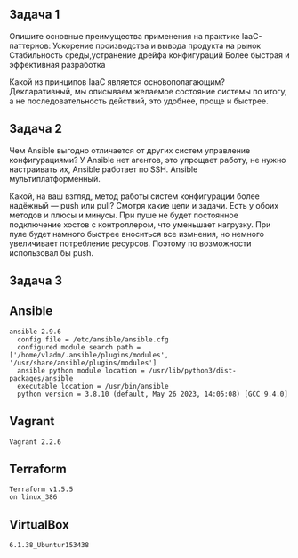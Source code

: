 ## Задача 1
Опишите основные преимущества применения на практике IaaC-паттернов:
Ускорение производства и вывода продукта на рынок
Стабильность среды,устранение дрейфа конфигураций
Более быстрая и эффективная разработка

Какой из принципов IaaC является основополагающим?
Декларативный, мы описываем желаемое состояние системы по итогу, а не последовательность действий, это удобнее, проще и быстрее.

## Задача 2
Чем Ansible выгодно отличается от других систем управление конфигурациями?
У Ansible нет агентов, это упрощает работу, не нужно настраивать их, Ansible работает по SSH.
Ansible мультиплатформенный.

Какой, на ваш взгляд, метод работы систем конфигурации более надёжный — push или pull?
Смотря какие цели и задачи. Есть у обоих методов и плюсы и минусы.
При пуше не будет постоянное подключение хостов с контроллером, что уменьшает нагрузку.
При пуле будет намного быстрее вноситься все измнения, но немного увеличивает потребление ресурсов. 
Поэтому по возможности использовал бы push.

## Задача 3
## Ansible
```plaintext
ansible 2.9.6
  config file = /etc/ansible/ansible.cfg
  configured module search path = ['/home/vladm/.ansible/plugins/modules', '/usr/share/ansible/plugins/modules']
  ansible python module location = /usr/lib/python3/dist-packages/ansible
  executable location = /usr/bin/ansible
  python version = 3.8.10 (default, May 26 2023, 14:05:08) [GCC 9.4.0]
```
## Vagrant
```plaintext
Vagrant 2.2.6
```
## Terraform
```plaintext
Terraform v1.5.5
on linux_386
```
## VirtualBox
```plaintext
6.1.38_Ubuntur153438
```

